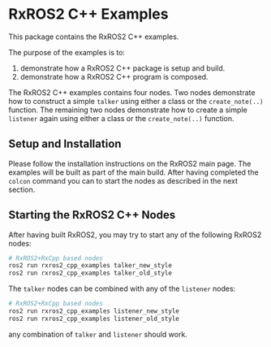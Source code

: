 # RxROS2 C++ Examples

This package contains the RxROS2 C++ examples.

The purpose of the examples is to:

1. demonstrate how a RxROS2 C++ package is setup and build.
1. demonstrate how a RxROS2 C++ program is composed.

The RxROS2 C++ examples contains four nodes. Two nodes demonstrate how to construct a simple `talker` using either a class or the `create_note(..)` function. The remaining two nodes demonstrate how to create a simple `listener` again using either a class or the `create_note(..)` function.

## Setup and Installation

Please follow the installation instructions on the RxROS2 main page. The examples will be built as part of the main build. After having completed the `colcon` command you can to start the nodes  as described in the next section.

## Starting the RxROS2 C++ Nodes

After having built RxROS2, you may try to start any of the following RxROS2 nodes:

```bash
# RxROS2+RxCpp based nodes
ros2 run rxros2_cpp_examples talker_new_style
ros2 run rxros2_cpp_examples talker_old_style
```

The `talker` nodes can be combined with any of the `listener` nodes:

```bash
# RxROS2+RxCpp based nodes
ros2 run rxros2_cpp_examples listener_new_style
ros2 run rxros2_cpp_examples listener_old_style
```

any combination of `talker` and `listener` should work.
